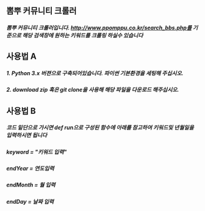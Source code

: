 ## 뽐뿌 커뮤니티 크롤러
##### 뽐뿌 커뮤니티 크롤러입니다. http://www.ppomppu.co.kr/search_bbs.php를 기준으로 해당 검색창에 원하는 키워드를 크롤링 하실수 있습니다

## 사용법 A
##### 1. Python 3.x 버젼으로 구축되어있습니다. 파이썬 기본환경을 세팅해 주십시오.
##### 2. download zip 혹은 git clone을 사용해 해당 파일을 다운로드 해주십시오.

## 사용법 B
##### 코드 밑단으로 가시면 def run으로 구성된 함수에 아래를 참고하여 키워드및 년월일을 입력하시면 됩니다
##### keyword = "키워드 입력"
##### endYear = 연도입력
##### endMonth = 월 입력
##### endDay = 날짜 입력

